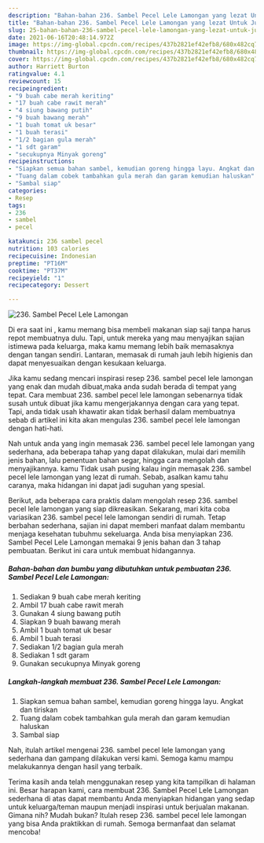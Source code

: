 ```yaml
---
description: "Bahan-bahan 236. Sambel Pecel Lele Lamongan yang lezat Untuk Jualan"
title: "Bahan-bahan 236. Sambel Pecel Lele Lamongan yang lezat Untuk Jualan"
slug: 25-bahan-bahan-236-sambel-pecel-lele-lamongan-yang-lezat-untuk-jualan
date: 2021-06-16T20:48:14.972Z
image: https://img-global.cpcdn.com/recipes/437b2821ef42efb8/680x482cq70/236-sambel-pecel-lele-lamongan-foto-resep-utama.jpg
thumbnail: https://img-global.cpcdn.com/recipes/437b2821ef42efb8/680x482cq70/236-sambel-pecel-lele-lamongan-foto-resep-utama.jpg
cover: https://img-global.cpcdn.com/recipes/437b2821ef42efb8/680x482cq70/236-sambel-pecel-lele-lamongan-foto-resep-utama.jpg
author: Harriett Burton
ratingvalue: 4.1
reviewcount: 15
recipeingredient:
- "9 buah cabe merah keriting"
- "17 buah cabe rawit merah"
- "4 siung bawang putih"
- "9 buah bawang merah"
- "1 buah tomat uk besar"
- "1 buah terasi"
- "1/2 bagian gula merah"
- "1 sdt garam"
- "secukupnya Minyak goreng"
recipeinstructions:
- "Siapkan semua bahan sambel, kemudian goreng hingga layu. Angkat dan tiriskan"
- "Tuang dalam cobek tambahkan gula merah dan garam kemudian haluskan"
- "Sambal siap"
categories:
- Resep
tags:
- 236
- sambel
- pecel

katakunci: 236 sambel pecel 
nutrition: 103 calories
recipecuisine: Indonesian
preptime: "PT16M"
cooktime: "PT37M"
recipeyield: "1"
recipecategory: Dessert

---
```



![236. Sambel Pecel Lele Lamongan](https://img-global.cpcdn.com/recipes/437b2821ef42efb8/680x482cq70/236-sambel-pecel-lele-lamongan-foto-resep-utama.jpg)

Di era  saat ini , kamu memang bisa membeli makanan siap saji tanpa harus repot membuatnya dulu. Tapi, untuk mereka yang mau menyajikan sajian istimewa pada keluarga, maka kamu memang lebih baik memasaknya dengan tangan sendiri. Lantaran, memasak di rumah jauh lebih higienis dan dapat menyesuaikan dengan kesukaan keluarga.

Jika kamu sedang mencari inspirasi resep 236. sambel pecel lele lamongan yang enak dan mudah dibuat,maka anda sudah berada di tempat yang tepat. Cara membuat 236. sambel pecel lele lamongan  sebenarnya tidak susah untuk dibuat jika kamu mengerjakannya dengan cara yang tepat. Tapi, anda tidak usah khawatir akan tidak berhasil dalam membuatnya 
sebab di artikel ini kita akan mengulas 236. sambel pecel lele lamongan dengan hati-hati.  



Nah untuk anda yang ingin memasak 236. sambel pecel lele lamongan yang sederhana, ada beberapa tahap yang dapat dilakukan, mulai dari memilih jenis bahan, lalu penentuan bahan segar, hingga cara mengolah dan menyajikannya. kamu Tidak usah pusing kalau ingin memasak 236. sambel pecel lele lamongan yang lezat di rumah. Sebab, asalkan kamu  tahu caranya, maka hidangan ini dapat jadi suguhan yang spesial.

Berikut, ada beberapa cara praktis  dalam mengolah resep 236. sambel pecel lele lamongan yang siap dikreasikan. Sekarang, mari kita coba variasikan 236. sambel pecel lele lamongan sendiri di rumah. Tetap berbahan sederhana, sajian ini dapat memberi manfaat dalam membantu menjaga kesehatan tubuhmu sekeluarga. Anda bisa menyiapkan 236. Sambel Pecel Lele Lamongan memakai 9 jenis bahan dan 3 tahap pembuatan. Berikut ini cara untuk membuat hidangannya.

<!--inarticleads1-->

##### Bahan-bahan dan bumbu yang dibutuhkan untuk pembuatan 236. Sambel Pecel Lele Lamongan:

1. Sediakan 9 buah cabe merah keriting
1. Ambil 17 buah cabe rawit merah
1. Gunakan 4 siung bawang putih
1. Siapkan 9 buah bawang merah
1. Ambil 1 buah tomat uk besar
1. Ambil 1 buah terasi
1. Sediakan 1/2 bagian gula merah
1. Sediakan 1 sdt garam
1. Gunakan secukupnya Minyak goreng




<!--inarticleads2-->

##### Langkah-langkah membuat 236. Sambel Pecel Lele Lamongan:

1. Siapkan semua bahan sambel, kemudian goreng hingga layu. Angkat dan tiriskan
1. Tuang dalam cobek tambahkan gula merah dan garam kemudian haluskan
1. Sambal siap




Nah, itulah artikel mengenai  236. sambel pecel lele lamongan  yang sederhana dan gampang dilakukan versi kami. Semoga kamu mampu melakukannya dengan hasil yang terbaik. 

Terima kasih anda telah menggunakan resep yang kita tampilkan di halaman ini. Besar harapan kami, cara membuat  236. Sambel Pecel Lele Lamongan sederhana di atas dapat membantu Anda menyiapkan hidangan yang sedap untuk keluarga/teman maupun menjadi inspirasi untuk berjualan makanan. Gimana nih? Mudah bukan? Itulah resep 236. sambel pecel lele lamongan yang bisa Anda praktikkan di rumah. Semoga bermanfaat dan selamat mencoba!

